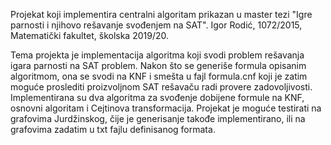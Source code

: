 Projekat koji implementira centralni algoritam prikazan u master tezi "Igre parnosti i njihovo rešavanje svođenjem na SAT".
Igor Rodić, 1072/2015, Matematički fakultet, školska 2019/20.

Tema projekta je implementacija algoritma koji svodi problem rešavanja igara parnosti na SAT problem.
Nakon što se generiše formula opisanim algoritmom, ona se svodi na KNF i smešta u fajl formula.cnf koji je zatim
moguće proslediti proizvoljnom SAT rešavaču radi provere zadovoljivosti.
Implementirana su dva algoritma za svođenje dobijene formule na KNF, osnovni algoritam i Cejtinova transformacija.
Projekat je moguće testirati na grafovima Jurdžinskog, čije je generisanje takođe implementirano, ili na grafovima
zadatim u txt fajlu definisanog formata.
